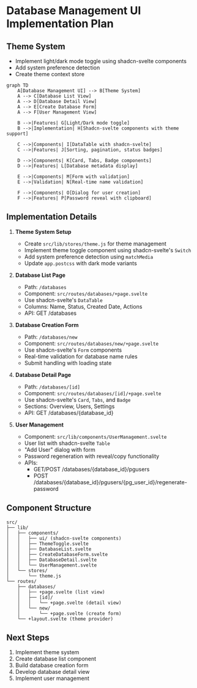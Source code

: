 # Database Management UI Implementation Plan

## Theme System
- Implement light/dark mode toggle using shadcn-svelte components
- Add system preference detection
- Create theme context store

```mermaid
graph TD
    A[Database Management UI] --> B[Theme System]
    A --> C[Database List View]
    A --> D[Database Detail View]
    A --> E[Create Database Form]
    A --> F[User Management View]
    
    B -->|Features| G[Light/Dark mode toggle]
    B -->|Implementation| H[Shadcn-svelte components with theme support]
    
    C -->|Components| I[DataTable with shadcn-svelte]
    C -->|Features| J[Sorting, pagination, status badges]
    
    D -->|Components| K[Card, Tabs, Badge components]
    D -->|Features| L[Database metadata display]
    
    E -->|Components| M[Form with validation]
    E -->|Validation| N[Real-time name validation]
    
    F -->|Components| O[Dialog for user creation]
    F -->|Features| P[Password reveal with clipboard]
```

## Implementation Details

1. **Theme System Setup**
   - Create `src/lib/stores/theme.js` for theme management
   - Implement theme toggle component using shadcn-svelte's `Switch`
   - Add system preference detection using `matchMedia`
   - Update `app.postcss` with dark mode variants

2. **Database List Page**
   - Path: `/databases`
   - Component: `src/routes/databases/+page.svelte`
   - Use shadcn-svelte's `DataTable`
   - Columns: Name, Status, Created Date, Actions
   - API: GET /databases

3. **Database Creation Form**
   - Path: `/databases/new`
   - Component: `src/routes/databases/new/+page.svelte`
   - Use shadcn-svelte's `Form` components
   - Real-time validation for database name rules
   - Submit handling with loading state

4. **Database Detail Page**
   - Path: `/databases/[id]`
   - Component: `src/routes/databases/[id]/+page.svelte`
   - Use shadcn-svelte's `Card`, `Tabs`, and `Badge`
   - Sections: Overview, Users, Settings
   - API: GET /databases/{database_id}

5. **User Management**
   - Component: `src/lib/components/UserManagement.svelte`
   - User list with shadcn-svelte `Table`
   - "Add User" dialog with form
   - Password regeneration with reveal/copy functionality
   - APIs: 
     - GET/POST /databases/{database_id}/pgusers
     - POST /databases/{database_id}/pgusers/{pg_user_id}/regenerate-password

## Component Structure
```
src/
├── lib/
│   ├── components/
│   │   ├── ui/ (shadcn-svelte components)
│   │   ├── ThemeToggle.svelte
│   │   ├── DatabaseList.svelte
│   │   ├── CreateDatabaseForm.svelte
│   │   ├── DatabaseDetail.svelte
│   │   └── UserManagement.svelte
│   └── stores/
│       └── theme.js
└── routes/
    ├── databases/
    │   ├── +page.svelte (list view)
    │   ├── [id]/
    │   │   └── +page.svelte (detail view)
    │   └── new/
    │       └── +page.svelte (create form)
    └── +layout.svelte (theme provider)
```

## Next Steps
1. Implement theme system
2. Create database list component
3. Build database creation form
4. Develop database detail view
5. Implement user management